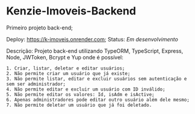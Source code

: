 # Kenzie-Imoveis-Backend
Primeiro projeto back-end;

Deploy: https://k-imoveis.onrender.com;
Status: *Em desenvolvimento*

Descrição: Projeto back-end utilizando TypeORM, TypeScript, Express, Node, JWToken, Bcrypt e Yup onde é possível:
    
    1. Criar, listar, deletar e editar usuários;
    2. Não permite criar um usuário que já existe;
    3. Não permite listar, editar e excluir usuários sem autenticação e sem ser administrador;
    4. Não permite editar e excluir um usuário com ID inválido;
    5. Não permite editar os valores: Id, isAdm e isActive;
    6. Apenas administradores pode editar outro usuário além dele mesmo;
    7. Não permite deletar um usuário que já foi deletado.
